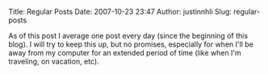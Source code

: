 Title: Regular Posts
Date: 2007-10-23 23:47
Author: justinnhli
Slug: regular-posts

As of this post I average one post every day (since the beginning of
this blog). I will try to keep this up, but no promises, especially for
when I'll be away from my computer for an extended period of time (like
when I'm traveling, on vacation, etc).

